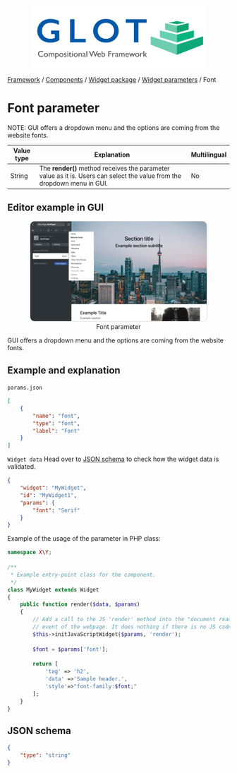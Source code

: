 <p align="center">
  <img src="../../assets/glot_logo_new.svg" width="400px" alt="glot: compositional web framework">
</p>

[Framework](../framework.md) / [Components](../components.md) / [Widget package](widget-packages.md) / [Widget parameters](widget-parameters.md) / Font

# Font parameter

NOTE: GUI offers a dropdown menu and the options are coming from the website fonts.

| Value type | Explanation                                                                                                              | Multilingual |
| ---------- | ------------------------------------------------------------------------------------------------------------------------ | ------------ |
| String     | The **render()** method receives the parameter value as it is. Users can select the value from the dropdown menu in GUI. | No           |

## Editor example in GUI

<p align="center">
  <img src="../../assets/components/widget-parameters-font.jpg" width="400px" alt="Font parameter", style="border-radius:10px; border: 1px solid #ddd;">
<span style="display:block;">Font parameter</span>
</p>

GUI offers a dropdown menu and the options are coming from the website fonts.

## Example and explanation

`params.json`

```json
[
    {
        "name": "font",
        "type": "font",
        "label": "Font"
    }
]
```

`Widget data` Head over to [JSON schema](#json-schema) to check how the widget data is validated.

```json
{
    "widget": "MyWidget",
    "id": "MyWidget1",
    "params": {
        "font": "Serif"
    }
}
```

Example of the usage of the parameter in PHP class:

```php
namespace X\Y;

/**
 * Example entry-point class for the component.
 */
class MyWidget extends Widget
{
    public function render($data, $params)
    {
        // Add a call to the JS 'render' method into the "document ready"
        // event of the webpage. It does nothing if there is no JS code.
        $this->initJavaScriptWidget($params, 'render');

        $font = $params['font'];

        return [
            'tag' => 'h2',
            'data' =>'Sample header.',
            'style'=>"font-family:$font;"
        ];
    }
}

```

## JSON schema

```json
{
    "type": "string"
}
```
